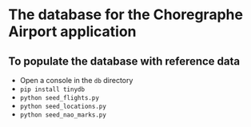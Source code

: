 # The database for the Choregraphe Airport application

## To populate the database with reference data
- Open a console in the `db` directory
- `pip install tinydb`
- `python seed_flights.py`
- `python seed_locations.py`
- `python seed_nao_marks.py`
